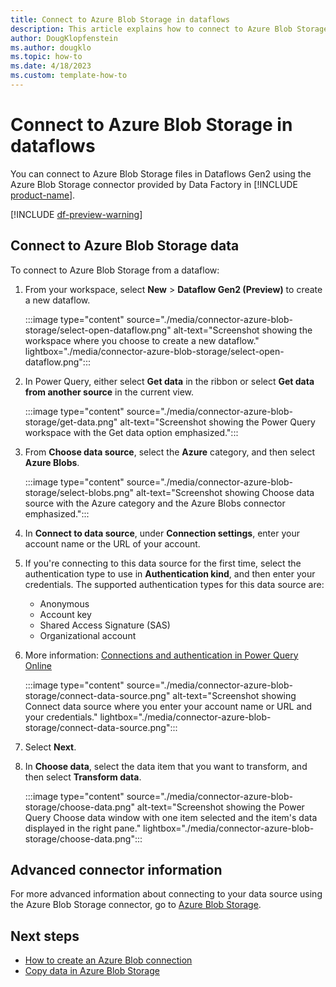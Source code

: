 ```yaml
---
title: Connect to Azure Blob Storage in dataflows
description: This article explains how to connect to Azure Blob Storage in dataflows.
author: DougKlopfenstein
ms.author: dougklo
ms.topic: how-to
ms.date: 4/18/2023
ms.custom: template-how-to 
---
```


# Connect to Azure Blob Storage in dataflows

You can connect to Azure Blob Storage files in Dataflows Gen2 using the Azure Blob Storage connector provided by Data Factory in [!INCLUDE [product-name](../includes/product-name.md)].

[!INCLUDE [df-preview-warning](includes/df-preview-warning.md)]

## Connect to Azure Blob Storage data

To connect to Azure Blob Storage from a dataflow:

1. From your workspace, select **New** > **Dataflow Gen2 (Preview)** to create a new dataflow.

   :::image type="content" source="./media/connector-azure-blob-storage/select-open-dataflow.png" alt-text="Screenshot showing the workspace where you choose to create a new dataflow." lightbox="./media/connector-azure-blob-storage/select-open-dataflow.png":::

1. In Power Query, either select **Get data** in the ribbon or select **Get data from another source** in the current view.

   :::image type="content" source="./media/connector-azure-blob-storage/get-data.png" alt-text="Screenshot showing the Power Query workspace with the Get data option emphasized.":::

1. From **Choose data source**, select the **Azure** category, and then select **Azure Blobs**.

   :::image type="content" source="./media/connector-azure-blob-storage/select-blobs.png" alt-text="Screenshot showing Choose data source with the Azure category and the Azure Blobs connector emphasized.":::

1. In **Connect to data source**, under **Connection settings**, enter your account name or the URL of your account.

1. If you're connecting to this data source for the first time, select the authentication type to use in **Authentication kind**, and then enter your credentials. The supported authentication types for this data source are:

   - Anonymous
   - Account key
   - Shared Access Signature (SAS)
   - Organizational account

1. More information: [Connections and authentication in Power Query Online](/power-query/connection-authentication-pqo)

   :::image type="content" source="./media/connector-azure-blob-storage/connect-data-source.png" alt-text="Screenshot showing Connect data source where you enter your account name or URL and your credentials." lightbox="./media/connector-azure-blob-storage/connect-data-source.png":::

1. Select **Next**.

1. In **Choose data**, select the data item that you want to transform, and then select **Transform data**.

   :::image type="content" source="./media/connector-azure-blob-storage/choose-data.png" alt-text="Screenshot showing the Power Query Choose data window with one item selected and the item's data displayed in the right pane." lightbox="./media/connector-azure-blob-storage/choose-data.png":::

## Advanced connector information

For more advanced information about connecting to your data source using the Azure Blob Storage connector, go to [Azure Blob Storage](/power-query/connectors/azure-blob-storage).

## Next steps

- [How to create an Azure Blob connection](connector-azure-blob-storage.md)
- [Copy data in Azure Blob Storage](connector-azure-blob-storage-copy-activity.md)
